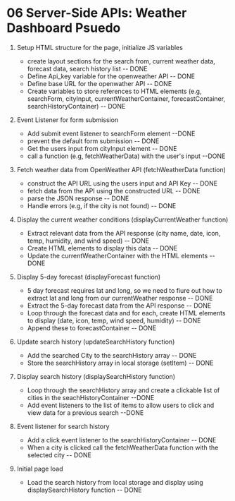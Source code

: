 # 06 Server-Side APIs: Weather Dashboard Psuedo

1. Setup HTML structure for the page, initialize JS variables
    - create layout sections for the search from, current weather data, forecast data, search history list  -- DONE
    - Define Api_key variable for the openweather API -- DONE
    - Define base URL for the openwather API -- DONE
    - Create variables to store references to HTML elements (e.g, searchForm, cityInput, currentWeatherContainer, forecastContainer, searchHistoryContainer) -- DONE

2. Event Listener for form submission 
    - Add submit event listener to searchForm element --DONE
    - prevent the default form submission -- DONE
    - Get the users input from cityInput element -- DONE
    - call a function (e.g, fetchWeatherData) with the user's input --DONE

3. Fetch weather data from OpenWeather API (fetchWeatherData function)
    - construct the API URL using the users input and API Key -- DONE
    - fetch data from the API using the constructed URL -- DONE
    - parse the JSON response -- DONE
    - Handle errors (e.g, if the city is not found) -- DONE

4. Display the current weather conditions (displayCurrentWeather function)
    - Extract relevant data from the API response (city name, date, icon, temp, humidity, and wind speed) -- DONE
    - Create HTML elements to display this data -- DONE
    - Update the currentWeatherContainer with the HTML elements -- DONE

5. Display 5-day forecast (displayForecast function)
    - 5 day forecast requires lat and long, so we need to fiure out how to extract lat and long from our currentWeather response -- DONE
    - Extract the 5-day forecast data from the API response -- DONE
    - Loop through the forecast data and for each, create HTML elements to display (date, icon, temp, wind speed, humidity) -- DONE
    - Append these to forecastContainer -- DONE

6. Update search history (updateSearchHistory function)
    - Add the searched City to the searchHistory array -- DONE
    - Store the searchHistory array in local storage (setItem) -- DONE

7. Display search history (displaySearchHistory function)
    - Loop through the searchHistory array and create a clickable list of cities in the seachHistoryContainer --DONE
    - Add event listeners to the list of items to allow users to click and view data for a previous search --DONE

8. Event listener for search history 
    - Add a click event listener to the searchHistoryContainer -- DONE
    - When a city is clicked call the fetchWeatherData function with the selected city -- DONE

9. Initial page load
    - Load the search history from local storage and display using displaySearchHistory function -- DONE
